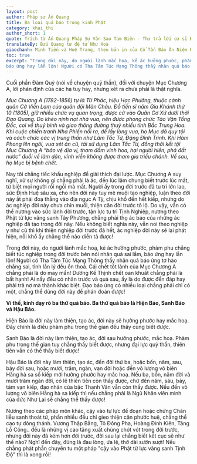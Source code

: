 ```yaml
---
layout: post
author: Pháp sư Ấn Quang
title: Ba loại quả báo trong kinh Phật 
category: khai_thi
author_short: 1
quote: Trích từ Ấn Quang Pháp Sư Văn Sao Tam Biên - Thư trả lời cư sĩ Đinh Phước Bảo (thứ thứ sáu)
translateBy: Bửu Quang tự đệ tử Như Hoà
giaochanh: Minh Tiến và Huệ Trang, theo bản in của Cổ Tấn Báo Ân Niệm Phật Đường, năm 2002.
toc: true
excerpt: "Trong đời này, do người lành mắc hoạ, kẻ ác hưởng phước, phàm phu chẳng biết túc nghiệp trong đời trước bèn nói nhân quả sai lầm,
báo ứng hay lẫn lộn! Người có Tha Tâm Túc Mạng Thông thấy nhân quả báo ứng tơ hào chẳng sai, tình lẫn lý đều ổn thoả."
---
```


Cuối phần Đàm Quỷ (nói về chuyện quỷ thần), đối với chuyện Mục Chương A, lời phán định của các hạ tuy hay, nhưng xét ra
chưa phải là thật nghĩa.

_Mục Chương A (1782-1856) tự là Tử Phác, hiệu Hạc Phưởng, thuộc cánh quân Cờ Viền Lam của quân đội Mãn Châu. Đỗ tiến sĩ
năm Gia Khánh thứ 10 (1805), giữ nhiều chức vụ quan trọng, được cử vào Quân Cơ Xứ dưới thời Đạo Quang. Do khéo nịnh nọt
nhà vua, nên được phong chức Tào Vận Tổng Đốc, coi về thuỷ binh và giao thông đường thuỷ nhiều tỉnh Bắc Trung Hoa. Khi
cuộc chiến tranh Nha Phiến nổi ra, để lấy lòng vua, họ Mục đã quy tội và cách chức các vị trung thần như Lâm Tắc Từ,
Đặng Đình Trinh. Khi Hàm Phong lên ngôi, vua xét án cũ, tái sử dụng Lâm Tắc Từ, đồng thời kết tội Mục Chương A “bảo vệ
địa vị, tham đắm vinh hoa, hại người hiền, phá đất nước” đuổi về làm dân, vĩnh viễn không được tham gia triều chánh. Về
sau, họ Mục bị bệnh chết._

Nay tôi chẳng tiếc khẩu nghiệp để giải thích đại lược. Mục Chương A suy nghĩ, xử sự không gì chẳng phải là ác, đến lúc
lâm chung biết trước lúc mất, từ biệt mọi người rồi ngồi mà mất. Người ấy trong đời trước đã tu trì lớn lao, sức Định
Huệ sâu xa, cho nên đời này tuy mê muội tạo nghiệp, luận theo đời này ắt phải đoạ thẳng vào địa ngục A Tỳ, chịu khổ 
đến hết kiếp, nhưng do ác nghiệp đời này chưa chín muồi, thiện căn đời trước tỏ lộ. Do vậy, vẫn có thể nương vào sức lành 
đời trước, tận lực tu trì Tịnh Nghiệp, nương theo Phật từ lực vãng sanh Tây Phương, chẳng phải thọ ác báo của những ác 
nghiệp đã tạo trong đời này. Nếu không biết nghĩa này, vẫn noi theo nghiệp y như cũ thì khi thiện nghiệp đời trước đã 
hết, ác nghiệp đời này sẽ lại phát hiện, nỗi khổ ấy chẳng thể nào diễn tả được!

Trong đời này, do người lành mắc hoạ, kẻ ác hưởng phước, phàm phu chẳng biết túc nghiệp trong đời trước bèn nói nhân quả sai lầm,
báo ứng hay lẫn lộn! Người có Tha Tâm Túc Mạng Thông thấy nhân quả báo ứng tơ hào chẳng sai, tình lẫn lý đều ổn thoả. Cái chết 
tốt lành của Mục Chương A chẳng phải là do may mắn!
Dương Kế Thịnh chết oan khuất chẳng phải là bất hạnh! Ai nấy đều có nhân trước và quả sau, ấy là do được đền đáp hay phải trả 
nợ mà thành khác biệt. Đạo báo ứng có nhiều loại chẳng phải chỉ có một, chẳng thể dùng đời này để phán đoán được!

**Vì thế, kinh dạy rõ ba thứ quả báo. Ba thứ quả báo là Hiện Báo, Sanh Báo và Hậu Báo.** 

Hiện Báo là đời này làm thiện, tạo ác, đời này sẽ hưởng phước hay mắc hoạ. Đây chính là điều phàm phu trong thế gian đều 
thấy cùng biết được.

Sanh Báo là đời này làm thiện, tạo ác, đời sau hưởng phước, mắc  hoạ. Phàm phu trong thế gian tuy chẳng thấy biết được, 
nhưng đại lực quỷ thần, thiên tiên vẫn có thể thấy biết được! 

Hậu Báo là đời này làm thiện, tạo ác, đến đời thứ ba, hoặc bốn, năm, sau, bảy đời sau, hoặc mười, trăm, ngàn, vạn đời 
hoặc đến vô lượng vô biên Hằng hà sa số kiếp mới hưởng phước hay mắc hoạ. Nếu ba, bốn, năm đời và mười trăm ngàn đời, có lẽ thiên 
tiên còn thấy được, chứ đến năm, sáu, bảy, tám vạn kiếp, đạo nhãn của bậc Thanh Văn vẫn còn thấy được. Nếu đến vô lượng vô biên 
Hằng hà sa kiếp thì nếu chẳng phải là Ngũ Nhãn viên minh của đức Như Lai sẽ chẳng thể thấy được!

Nương theo các pháp môn khác, cậy vào tự lực để đoạn hoặc chứng Chân liễu sanh thoát tử, phần nhiều đều chỉ gieo thiện căn 
phước huệ, chẳng thể cao tự dòng thánh. Vương Thập Bằng, Tô Đông Pha, Hoàng Đình Kiên, Tăng Lỗ Công.. đều là những vị cao 
tăng xuất chúng chót vót trong đời trước, nhưng đời này đã kém hơn đời trước, đời sau lại chẳng biết kết cục sẽ như thế nào? 
Nghĩ đến đây, đúng là đau lòng, ứa lệ, thở dài sườn sượt! Nếu chẳng phát phẫn chuyên tu một pháp "cậy vào Phật từ lực vãng 
sanh Tịnh Độ" thì là xong rồi!

